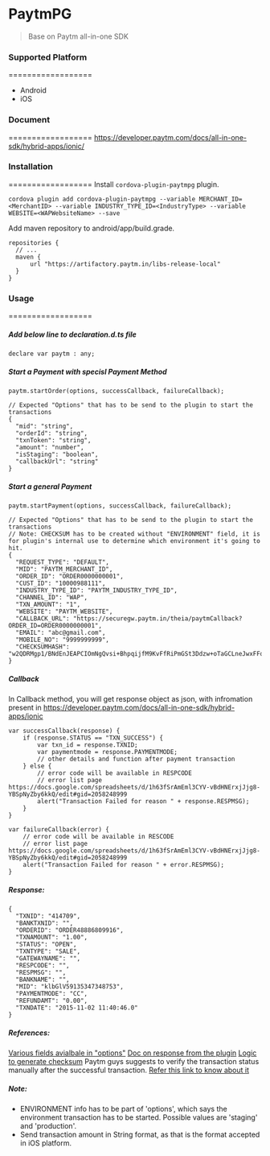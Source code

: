 # PaytmPG

> Base on Paytm all-in-one SDK

### Supported Platform
==================
- Android
- iOS

### Document
==================
https://developer.paytm.com/docs/all-in-one-sdk/hybrid-apps/ionic/

### Installation
==================
Install `cordova-plugin-paytmpg` plugin.
```
cordova plugin add cordova-plugin-paytmpg --variable MERCHANT_ID=<MerchantID> --variable INDUSTRY_TYPE_ID=<IndustryType> --variable WEBSITE=<WAPWebsiteName> --save
```
Add maven repository to android/app/build.grade.
```
repositories {
  // ...
  maven {
      url "https://artifactory.paytm.in/libs-release-local"
  }
}
```

### Usage
==================
##### Add below line to declaration.d.ts file
```
declare var paytm : any;
```

##### Start a Payment with specisl Payment Method
```
paytm.startOrder(options, successCallback, failureCallback);

// Expected "Options" that has to be send to the plugin to start the transactions
{
  "mid": "string",
  "orderId": "string",
  "txnToken": "string",
  "amount": "number",
  "isStaging": "boolean",
  "callbackUrl": "string"
}
```

##### Start a general Payment
```
paytm.startPayment(options, successCallback, failureCallback);

// Expected "Options" that has to be send to the plugin to start the transactions
// Note: CHECKSUM has to be created without "ENVIRONMENT" field, it is for plugin's internal use to determine which environment it's going to hit.
{
  "REQUEST_TYPE": "DEFAULT",
  "MID": "PAYTM_MERCHANT_ID",
  "ORDER_ID": "ORDER0000000001",
  "CUST_ID": "10000988111",
  "INDUSTRY_TYPE_ID": "PAYTM_INDUSTRY_TYPE_ID",
  "CHANNEL_ID": "WAP",
  "TXN_AMOUNT": "1",
  "WEBSITE": "PAYTM_WEBSITE",
  "CALLBACK_URL": "https://securegw.paytm.in/theia/paytmCallback?ORDER_ID=ORDER0000000001",
  "EMAIL": "abc@gmail.com",
  "MOBILE_NO": "9999999999",
  "CHECKSUMHASH": "w2QDRMgp1/BNdEnJEAPCIOmNgQvsi+BhpqijfM9KvFfRiPmGSt3Ddzw+oTaGCLneJwxFFq5mqTMwJXdQE2EzK4px2xruDqKZjHupz9yXev4="
}
```

##### Callback
In Callback method, you will get response object as json, with infromation present in https://developer.paytm.com/docs/all-in-one-sdk/hybrid-apps/ionic
```
var successCallback(response) {
    if (response.STATUS == "TXN_SUCCESS") {
        var txn_id = response.TXNID;
        var paymentmode = response.PAYMENTMODE;
        // other details and function after payment transaction
    } else {
        // error code will be available in RESPCODE
        // error list page https://docs.google.com/spreadsheets/d/1h63fSrAmEml3CYV-vBdHNErxjJjg8-YBSpNyZby6kkQ/edit#gid=2058248999
        alert("Transaction Failed for reason " + response.RESPMSG);
    }
}

var failureCallback(error) {
    // error code will be available in RESCODE
    // error list page https://docs.google.com/spreadsheets/d/1h63fSrAmEml3CYV-vBdHNErxjJjg8-YBSpNyZby6kkQ/edit#gid=2058248999
    alert("Transaction Failed for reason " + error.RESPMSG);
}
```

##### Response:
```
{
  "TXNID": "414709",
  "BANKTXNID": "",
  "ORDERID": "ORDER48886809916",
  "TXNAMOUNT": "1.00",
  "STATUS": "OPEN",
  "TXNTYPE": "SALE",
  "GATEWAYNAME": "",
  "RESPCODE": "",
  "RESPMSG": "",
  "BANKNAME": "",
  "MID": "klbGlV59135347348753",
  "PAYMENTMODE": "CC",
  "REFUNDAMT": "0.00",
  "TXNDATE": "2015-11-02 11:40:46.0"
}
```

##### References:
[Various fields avialbale in "options"](http://paywithpaytm.com/developer/paytm_api_doc?target=transaction-request-api)
[Doc on response from the plugin](http://paywithpaytm.com/developer/paytm_api_doc?target=interpreting-response-sent-by-paytm)
[Logic to generate checksum](http://paywithpaytm.com/developer/paytm_api_doc?target=generating-checksum)
Paytm guys suggests to verify the transaction status manually after the successful transaction.
[Refer this link to know about it](http://paywithpaytm.com/developer/paytm_api_doc?target=txn-status-api)

##### Note:
* ENVIRONMENT info has to be part of 'options', which says the environment  transaction has to be started. Possible values are 'staging' and 'production'.
* Send transaction amount in String format, as that is the format accepted in iOS platform.

